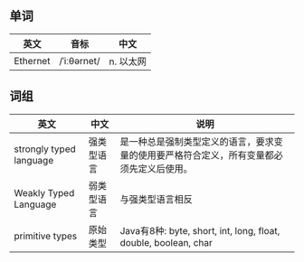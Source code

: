 ## 单词
|英文|音标|中文|
|:--:|:--:|:--:|
|Ethernet|/ˈiːθərnet/|n. 以太网|

## 词组
|英文|中文|说明|
|--|--|--|
|strongly typed language|强类型语言|是一种总是强制类型定义的语言，要求变量的使用要严格符合定义，所有变量都必须先定义后使用。|
|Weakly Typed Language|弱类型语言|与强类型语言相反|
|primitive types|原始类型|Java有8种: byte, short, int, long, float, double, boolean, char|


